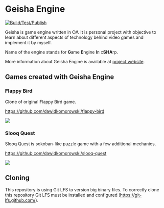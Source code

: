 # Geisha Engine

[![Build/Test/Publish](https://github.com/dawidkomorowski/geisha/actions/workflows/build-test-publish.yml/badge.svg)](https://github.com/dawidkomorowski/geisha/actions/workflows/build-test-publish.yml)

Geisha is game engine written in C#. It is personal project with objective to learn about different aspects of technology behind video games and implement it by myself.

Name of the engine stands for **G**ame **E**ngine **I**n c**SHA**rp.

More information about Geisha Engine is available at [project website](https://dawidkomorowski.github.io/geisha/).

## Games created with Geisha Engine

### Flappy Bird
Clone of original Flappy Bird game. 

https://github.com/dawidkomorowski/flappy-bird

![](readme/flappy-bird-screenshot.png)

### Slooq Quest
Slooq Quest is sokoban-like puzzle game with a few additional mechanics.

https://github.com/dawidkomorowski/slooq-quest

![](readme/slooq-quest-screenshot.png)

## Cloning
This repository is using Git LFS to version big binary files. To correctly clone this repository Git LFS must be installed and configured (https://git-lfs.github.com/).
